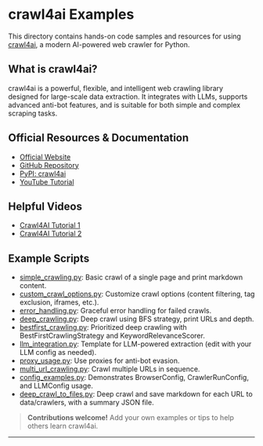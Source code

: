 # crawl4ai Examples

This directory contains hands-on code samples and resources for using [crawl4ai](https://pypi.org/project/crawl4ai/), a modern AI-powered web crawler for Python.

## What is crawl4ai?

crawl4ai is a powerful, flexible, and intelligent web crawling library designed for large-scale data extraction. It integrates with LLMs, supports advanced anti-bot features, and is suitable for both simple and complex scraping tasks.

## Official Resources & Documentation

- [Official Website](https://crawl4ai.com/)
- [GitHub Repository](https://github.com/unclecode/crawl4ai)
- [PyPI: crawl4ai](https://pypi.org/project/crawl4ai/)
- [YouTube Tutorial](https://youtu.be/xo3qK6Hg9AA)

## Helpful Videos

- [Crawl4AI Tutorial 1](https://www.youtube.com/watch?v=lpOb1bQO7aM)
- [Crawl4AI Tutorial 2](https://www.youtube.com/watch?v=Osl4NgAXvRk)

## Example Scripts

- [simple_crawling.py](./simple_crawling.py): Basic crawl of a single page and print markdown content.
- [custom_crawl_options.py](./custom_crawl_options.py): Customize crawl options (content filtering, tag exclusion, iframes, etc.).
- [error_handling.py](./error_handling.py): Graceful error handling for failed crawls.
- [deep_crawling.py](./deep_crawling.py): Deep crawl using BFS strategy, print URLs and depth.
- [bestfirst_crawling.py](./bestfirst_crawling.py): Prioritized deep crawling with BestFirstCrawlingStrategy and KeywordRelevanceScorer.
- [llm_integration.py](./llm_integration.py): Template for LLM-powered extraction (edit with your LLM config as needed).
- [proxy_usage.py](./proxy_usage.py): Use proxies for anti-bot evasion.
- [multi_url_crawling.py](./multi_url_crawling.py): Crawl multiple URLs in sequence.
- [config_examples.py](./config_examples.py): Demonstrates BrowserConfig, CrawlerRunConfig, and LLMConfig usage.
- [deep_crawl_to_files.py](./deep_crawl_to_files.py): Deep crawl and save markdown for each URL to data/crawlers, with a summary JSON file.

> **Contributions welcome!** Add your own examples or tips to help others learn crawl4ai.

---
